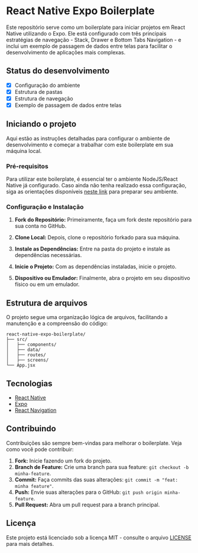# React Native Expo Boilerplate

Este repositório serve como um boilerplate para iniciar projetos em React Native utilizando o Expo. Ele está configurado com três principais estratégias de navegação - Stack, Drawer e Bottom Tabs Navigation - e inclui um exemplo de passagem de dados entre telas para facilitar o desenvolvimento de aplicações mais complexas.

## Status do desenvolvimento

- [x] Configuração do ambiente
- [x] Estrutura de pastas
- [x] Estrutura de navegação
- [x] Exemplo de passagem de dados entre telas

## Iniciando o projeto

Aqui estão as instruções detalhadas para configurar o ambiente de desenvolvimento e começar a trabalhar com este boilerplate em sua máquina local.

### Pré-requisitos

Para utilizar este boilerplate, é essencial ter o ambiente NodeJS/React Native já configurado. Caso ainda não tenha realizado essa configuração, siga as orientações disponíveis [neste link](https://www.notion.so/Windows-f715073fc7c446dbaaee2bc313f8741c) para preparar seu ambiente.

### Configuração e Instalação

1. **Fork do Repositório:** Primeiramente, faça um fork deste repositório para sua conta no GitHub.

2. **Clone Local:** Depois, clone o repositório forkado para sua máquina.

3. **Instale as Dependências:** Entre na pasta do projeto e instale as dependências necessárias.

4. **Inicie o Projeto:** Com as dependências instaladas, inicie o projeto.

5. **Dispositivo ou Emulador:** Finalmente, abra o projeto em seu dispositivo físico ou em um emulador.

## Estrutura de arquivos

O projeto segue uma organização lógica de arquivos, facilitando a manutenção e a compreensão do código:

```
react-native-expo-boilerplate/
├── src/
│   ├── components/
│   ├── data/
│   ├── routes/
│   ├── screens/
└── App.jsx
```

## Tecnologias

- [React Native](https://reactnative.dev/)
- [Expo](https://expo.dev/)
- [React Navigation](https://reactnavigation.org/)

## Contribuindo

Contribuições são sempre bem-vindas para melhorar o boilerplate. Veja como você pode contribuir:

1. **Fork:** Inicie fazendo um fork do projeto.
2. **Branch de Feature:** Crie uma branch para sua feature: `git checkout -b minha-feature`.
3. **Commit:** Faça commits das suas alterações: `git commit -m "feat: minha feature"`.
4. **Push:** Envie suas alterações para o GitHub: `git push origin minha-feature`.
5. **Pull Request:** Abra um pull request para a branch principal.

## Licença

Este projeto está licenciado sob a licença MIT - consulte o arquivo [LICENSE](LICENSE) para mais detalhes.


